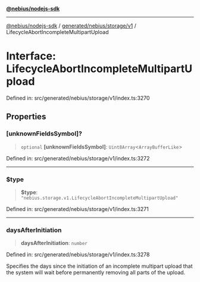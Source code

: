 [**@nebius/nodejs-sdk**](../../../../../README.md)

***

[@nebius/nodejs-sdk](../../../../../README.md) / [generated/nebius/storage/v1](../README.md) / LifecycleAbortIncompleteMultipartUpload

# Interface: LifecycleAbortIncompleteMultipartUpload

Defined in: src/generated/nebius/storage/v1/index.ts:3270

## Properties

### \[unknownFieldsSymbol\]?

> `optional` **\[unknownFieldsSymbol\]**: `Uint8Array`\<`ArrayBufferLike`\>

Defined in: src/generated/nebius/storage/v1/index.ts:3272

***

### $type

> **$type**: `"nebius.storage.v1.LifecycleAbortIncompleteMultipartUpload"`

Defined in: src/generated/nebius/storage/v1/index.ts:3271

***

### daysAfterInitiation

> **daysAfterInitiation**: `number`

Defined in: src/generated/nebius/storage/v1/index.ts:3278

Specifies the days since the initiation of an incomplete multipart upload that
 the system will wait before permanently removing all parts of the upload.
